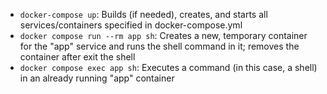 -   `docker-compose up`: Builds (if needed), creates, and starts all services/containers specified in docker-compose.yml
-   `docker compose run --rm app sh`: Creates a new, temporary container for the "app" service and runs the shell command in it; removes the container after exit the shell
-   `docker compose exec app sh`: Executes a command (in this case, a shell) in an already running "app" container
